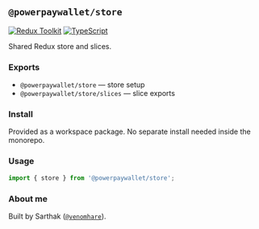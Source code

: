 ## `@powerpaywallet/store`

[![Redux Toolkit](https://img.shields.io/badge/Redux%20Toolkit-593D88?logo=redux&logoColor=white)](https://redux-toolkit.js.org/)
[![TypeScript](https://img.shields.io/badge/TypeScript-5.x-3178C6?logo=typescript&logoColor=white)](https://www.typescriptlang.org/)

Shared Redux store and slices.

### Exports

- `@powerpaywallet/store` — store setup
- `@powerpaywallet/store/slices` — slice exports

### Install

Provided as a workspace package. No separate install needed inside the monorepo.

### Usage

```ts
import { store } from '@powerpaywallet/store';
```

### About me

Built by Sarthak ([`@venomhare`](https://github.com/venomhare)).

